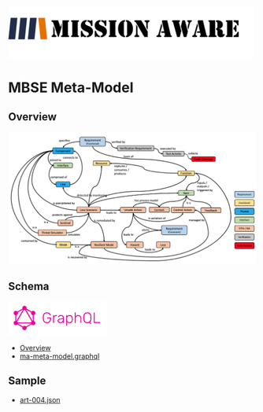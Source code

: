 <img src="images/ma-logo.png" width="500">

# MBSE Meta-Model

## Overview
![MA Model](/images/ma-mbse.png)

## Schema
<img src="images/graphql.png" width="200">

* [Overview](https://graphql.org/)
* [ma-meta-model.graphql](/schema/ma-meta-model.graphql)

## Sample

* [art-004.json](/sample/art-004.json)
